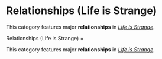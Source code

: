 #  Relationships (Life is Strange) 

This category features major **relationships** in *[Life is Strange](life_is_strange.md)*.

 Relationships (Life is Strange) =

This category features major **relationships** in *[Life is Strange](life_is_strange.md)*.

